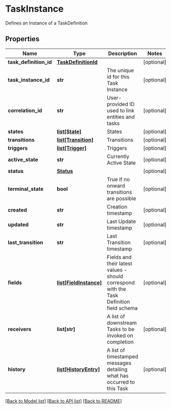 # TaskInstance

Defines an Instance of a TaskDefinition

## Properties
Name | Type | Description | Notes
------------ | ------------- | ------------- | -------------
**task_definition_id** | [**TaskDefinitionId**](TaskDefinitionId.md) |  | [optional] 
**task_instance_id** | **str** | The unique id for this Task Instance | [optional] 
**correlation_id** | **str** | User-provided ID used to link entities and tasks | [optional] 
**states** | [**list[State]**](State.md) | States | [optional] 
**transitions** | [**list[Transition]**](Transition.md) | Transitions | [optional] 
**triggers** | [**list[Trigger]**](Trigger.md) | Triggers | [optional] 
**active_state** | **str** | Currently Active State | [optional] 
**status** | [**Status**](Status.md) |  | [optional] 
**terminal_state** | **bool** | True if no onward transitions are possible | [optional] 
**created** | **str** | Creation timestamp | [optional] 
**updated** | **str** | Last Update timestamp | [optional] 
**last_transition** | **str** | Last Transition timestamp | [optional] 
**fields** | [**list[FieldInstance]**](FieldInstance.md) | Fields and their latest values - should correspond with the Task Definition field schema | [optional] 
**receivers** | **list[str]** | A list of downstream Tasks to be invoked on completion | [optional] 
**history** | [**list[HistoryEntry]**](HistoryEntry.md) | A list of timestamped messages detailing what has occurred to this Task | [optional] 

[[Back to Model list]](../README.md#documentation-for-models) [[Back to API list]](../README.md#documentation-for-api-endpoints) [[Back to README]](../README.md)


